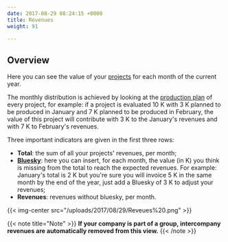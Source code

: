 ```yaml
---
date: 2017-08-29 08:24:15 +0000
title: Revenues
weight: 91

---
```

## Overview

Here you can see the value of your [projects](http://support.wethod.com/pipeline/index/#projects) for each month of the current year. 

The monthly distribution is achieved by looking at the [production plan](http://support.wethod.com/finance/index/#production-plan) of every project, for example: if a project is evaluated 10 K with 3 K planned to be produced in January and 7 K planned to be produced in February, the value of this project will contribute with 3 K to the January's revenues and with 7 K to February's revenues.  

Three important indicators are given in the first three rows:

*	**Total**: the sum of all your projects' revenues, per month;
*	**[Bluesky](http://support.wethod.com/glossary/index/#bluesky)**: here you can insert, for each month, the value (in K) you think is missing from the total to reach the expected revenues. For example: January's total is 2 K but you're sure you will invoice 5 K in the same month by the end of the year, just add a Bluesky of 3 K to adjust your revenues;
*	**Revenues**: revenues without bluesky, per month.

{{< img-center src="/uploads/2017/08/29/Reveues%20.png" >}}

{{< note title="Note" >}}
**If your company is part of a group, intercompany revenues are automatically removed from this view.**
{{< /note >}}